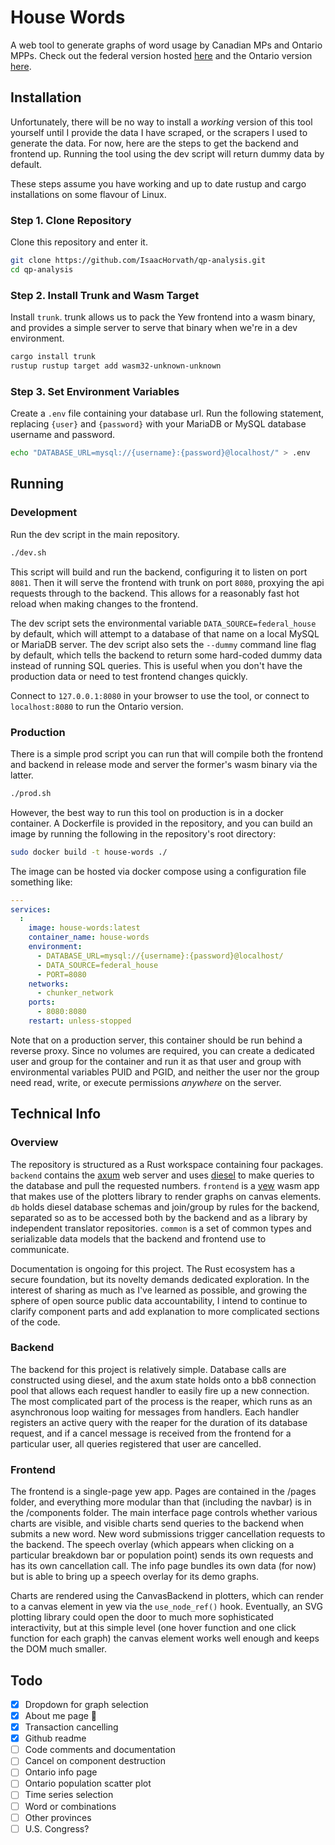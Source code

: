 # House Words
A web tool to generate graphs of word usage by Canadian MPs and Ontario MPPs. Check out the federal version hosted [here](https://housewords.chunkerbunker.cc/) and the Ontario version [here](https://queens-park.chunkerbunker.cc/).

## Installation
Unfortunately, there will be no way to install a *working* version of this tool yourself until I provide the data I have scraped, or the scrapers I used to generate the data. For now, here are the steps to get the backend and frontend up. Running the tool using the dev script will return dummy data by default.

These steps assume you have working and up to date rustup and cargo installations on some flavour of Linux.

### Step 1. Clone Repository
Clone this repository and enter it.

```sh
git clone https://github.com/IsaacHorvath/qp-analysis.git
cd qp-analysis
```

### Step 2. Install Trunk and Wasm Target
Install `trunk`. trunk allows us to pack the Yew frontend into a wasm binary, and provides a simple server to serve that binary when we're in a dev environment.

```sh
cargo install trunk
rustup rustup target add wasm32-unknown-unknown
```

### Step 3. Set Environment Variables
Create a `.env` file containing your database url. Run the following statement, replacing `{user}` and `{password}` with your MariaDB or MySQL database username and password.

```sh
echo "DATABASE_URL=mysql://{username}:{password}@localhost/" > .env
```

## Running

### Development
Run the dev script in the main repository.

```sh
./dev.sh
```

This script will build and run the backend, configuring it to listen on port `8081`. Then it will serve the frontend with trunk on port `8080`, proxying the api requests through to the backend. This allows for a reasonably fast hot reload when making changes to the frontend.

The dev script sets the environmental variable `DATA_SOURCE=federal_house` by default, which will attempt to a database of that name on a local MySQL or MariaDB server. The dev script also sets the `--dummy` command line flag by default, which tells the backend to return some hard-coded dummy data instead of running SQL queries. This is useful when you don't have the production data or need to test frontend changes quickly.

Connect to `127.0.0.1:8080` in your browser to use the tool, or connect to `localhost:8080` to run the Ontario version.

### Production
There is a simple prod script you can run that will compile both the frontend and backend in release mode and server the former's wasm binary via the latter.

```sh
./prod.sh
```

However, the best way to run this tool on production is in a docker container. A Dockerfile is provided in the repository, and you can build an image by running the following in the repository's root directory:

```sh
sudo docker build -t house-words ./
```

The image can be hosted via docker compose using a configuration file something like:

```yaml
---
services:
  :
    image: house-words:latest
    container_name: house-words
    environment:
      - DATABASE_URL=mysql://{username}:{password}@localhost/
      - DATA_SOURCE=federal_house
      - PORT=8080
    networks:
      - chunker_network
    ports:
      - 8080:8080
    restart: unless-stopped
```

Note that on a production server, this container should be run behind a reverse proxy. Since no volumes are required, you can create a dedicated user and group for the container and run it as that user and group with environmental variables PUID and PGID, and neither the user nor the group need read, write, or execute permissions *anywhere* on the server.

## Technical Info

### Overview
The repository is structured as a Rust workspace containing four packages. `backend` contains the [axum](https://crates.io/crates/axum/) web server and uses [diesel](https://crates.io/crates/diesel) to make queries to the database and pull the requested numbers. `frontend` is a [yew](https://crates.io/crates/yew) wasm app that makes use of the plotters library to render graphs on canvas elements. `db` holds diesel database schemas and join/group by rules for the backend, separated so as to be accessed both by the backend and as a library by independent translator repositories. `common` is a set of common types and serializable data models that the backend and frontend use to communicate.

Documentation is ongoing for this project. The Rust ecosystem has a secure foundation, but its novelty demands dedicated exploration. In the interest of sharing as much as I've learned as possible, and growing the sphere of open source public data accountability, I intend to continue to clarify component parts and add explanation to more complicated sections of the code.

### Backend
The backend for this project is relatively simple. Database calls are constructed using diesel, and the axum state holds onto a bb8 connection pool that allows each request handler to easily fire up a new connection. The most complicated part of the process is the reaper, which runs as an asynchronous loop waiting for messages from handlers. Each handler registers an active query with the reaper for the duration of its database request, and if a cancel message is received from the frontend for a particular user, all queries registered that user are cancelled.

### Frontend
The frontend is a single-page yew app. Pages are contained in the /pages folder, and everything more modular than that (including the navbar) is in the /components folder. The main interface page controls whether various charts are visible, and visible charts send queries to the backend when submits a new word. New word submissions trigger cancellation requests to the backend. The speech overlay (which appears when clicking on a particular breakdown bar or population point) sends its own requests and has its own cancellation call. The info page bundles its own data (for now) but is able to bring up a speech overlay for its demo graphs.

Charts are rendered using the CanvasBackend in plotters, which can render to a canvas element in yew via the `use_node_ref()` hook. Eventually, an SVG plotting library could open the door to much more sophisticated interactivity, but at this simple level (one hover function and one click function for each graph) the canvas element works well enough and keeps the DOM much smaller.

## Todo
- [x] Dropdown for graph selection
- [x] About me page 🫣
- [x] Transaction cancelling
- [x] Github readme
- [ ] Code comments and documentation
- [ ] Cancel on component destruction
- [ ] Ontario info page
- [ ] Ontario population scatter plot
- [ ] Time series selection
- [ ] Word or combinations
- [ ] Other provinces
- [ ] U.S. Congress?
